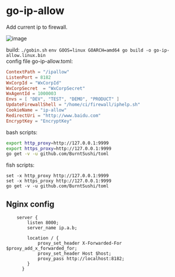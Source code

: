 # go-ip-allow
Add current ip to firewall.

![image](https://user-images.githubusercontent.com/1940588/31004430-fbb69098-a4b9-11e7-8cd1-0d6fda3941cc.png)

build:
`./gobin.sh`
`env GOOS=linux GOARCH=amd64 go build -o go-ip-allow.linux.bin`<br/>
config file go-ip-allow.toml:

```toml
ContextPath = "/ipallow"
ListenPort = 8182
WxCorpId = "WxCorpId"
WxCorpSecret  = "WxCorpSecret"
WxAgentId = 1000003
Envs = [ "DEV", "TEST", "DEMO", "PRODUCT" ]
UpdateFirewallShell = "/home/ci/firewall/iphelp.sh"
CookieName = "ip-allow"
RedirectUri = "http://www.baidu.com"
EncryptKey = "EncryptKey"
```
bash scripts:
```bash
export http_proxy=http://127.0.0.1:9999
export https_proxy=http://127.0.0.1:9999
go get -v -u github.com/BurntSushi/toml
```
fish scripts:
```fish
set -x http_proxy http://127.0.0.1:9999
set -x https_proxy http://127.0.0.1:9999
go get -v -u github.com/BurntSushi/toml
```


## Nginx config
```nginx
    server {
        listen 8000;
        server_name ip.a.b;

        location / {
            proxy_set_header X-Forwarded-For $proxy_add_x_forwarded_for;
            proxy_set_header Host $host;
            proxy_pass http://localhost:8182;
        }
      }
```